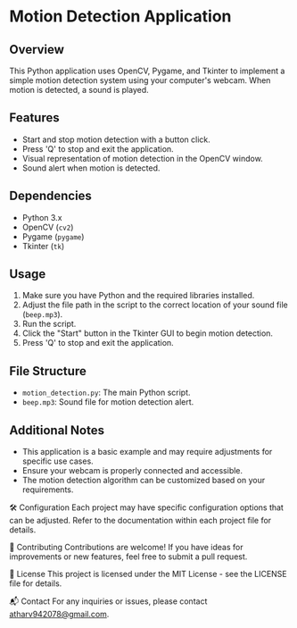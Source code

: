 # Motion Detection Application

## Overview
This Python application uses OpenCV, Pygame, and Tkinter to implement a simple motion detection system using your computer's webcam. When motion is detected, a sound is played.

## Features
- Start and stop motion detection with a button click.
- Press 'Q' to stop and exit the application.
- Visual representation of motion detection in the OpenCV window.
- Sound alert when motion is detected.

## Dependencies
- Python 3.x
- OpenCV (`cv2`)
- Pygame (`pygame`)
- Tkinter (`tk`)

## Usage
1. Make sure you have Python and the required libraries installed.
2. Adjust the file path in the script to the correct location of your sound file (`beep.mp3`).
3. Run the script.
4. Click the "Start" button in the Tkinter GUI to begin motion detection.
5. Press 'Q' to stop and exit the application.

## File Structure
- `motion_detection.py`: The main Python script.
- `beep.mp3`: Sound file for motion detection alert.

## Additional Notes
- This application is a basic example and may require adjustments for specific use cases.
- Ensure your webcam is properly connected and accessible.
- The motion detection algorithm can be customized based on your requirements.

🛠️ Configuration
Each project may have specific configuration options that can be adjusted. Refer to the documentation within each project file for details.

🤝 Contributing
Contributions are welcome! If you have ideas for improvements or new features, feel free to submit a pull request.

📝 License
This project is licensed under the MIT License - see the LICENSE file for details.

📬 Contact
For any inquiries or issues, please contact atharv942078@gmail.com.
